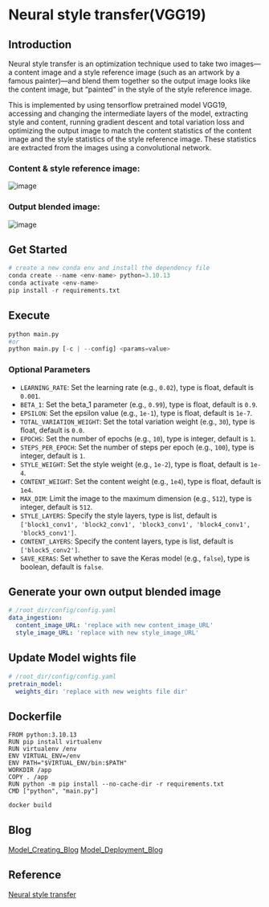 # Neural style transfer(VGG19)

## Introduction
Neural style transfer is an optimization technique used to take two images—a content image and a style reference image (such as an artwork by a famous painter)—and blend them together so the output image looks like the content image, but “painted” in the style of the style reference image.

This is implemented by using tensorflow pretrained model VGG19, accessing and changing the intermediate layers of the model, extracting style and content, running gradient descent and total variation loss and optimizing the output image to match the content statistics of the content image and the style statistics of the style reference image. These statistics are extracted from the images using a convolutional network.

### Content & style reference image:
![image](https://github.com/user-attachments/assets/dc82cb4f-866b-4f43-a305-2c90f1012424)

### Output blended image:
![image](https://github.com/user-attachments/assets/6726d2a1-accb-45e0-a932-96238101103f)



## Get Started

```python
# create a new conda env and install the dependency file
conda create --name <env-name> python=3.10.13
conda activate <env-name>
pip install -r requirements.txt
```

## Execute
```python
python main.py
#or
python main.py [-c | --config] <params=value>
```
### Optional Parameters

- `LEARNING_RATE`: Set the learning rate (e.g., `0.02`), type is float, default is `0.001`.
- `BETA_1`: Set the beta_1 parameter (e.g., `0.99`), type is float, default is `0.9`.
- `EPSILON`: Set the epsilon value (e.g., `1e-1`), type is float, default is `1e-7`.
- `TOTAL_VARIATION_WEIGHT`: Set the total variation weight (e.g., `30`), type is float, default is `0.0`.
- `EPOCHS`: Set the number of epochs (e.g., `10`), type is integer, default is `1`.
- `STEPS_PER_EPOCH`: Set the number of steps per epoch (e.g., `100`), type is integer, default is `1`.
- `STYLE_WEIGHT`: Set the style weight (e.g., `1e-2`), type is float, default is `1e-4`.
- `CONTENT_WEIGHT`: Set the content weight (e.g., `1e4`), type is float, default is `1e4`.
- `MAX_DIM`: Limit the image to the maximum dimension (e.g., `512`), type is integer, default is `512`.
- `STYLE_LAYERS`: Specify the style layers, type is list, default is `['block1_conv1', 'block2_conv1', 'block3_conv1', 'block4_conv1', 'block5_conv1']`.
- `CONTENT_LAYERS`: Specify the content layers, type is list, default is `['block5_conv2']`.
- `SAVE_KERAS`: Set whether to save the Keras model (e.g., `false`), type is boolean, default is `false`.

## Generate your own output blended image
```yaml
# /root_dir/config/config.yaml
data_ingestion:
  content_image_URL: 'replace with new content_image_URL'
  style_image_URL: 'replace with new style_image_URL'
```

## Update Model wights file
```yaml
# /root_dir/config/config.yaml
pretrain_model:
  weights_dir: 'replace with new weights file dir'
```

## Dockerfile

```
FROM python:3.10.13
RUN pip install virtualenv
RUN virtualenv /env
ENV VIRTUAL_ENV=/env
ENV PATH="$VIRTUAL_ENV/bin:$PATH"
WORKDIR /app
COPY . /app
RUN python -m pip install --no-cache-dir -r requirements.txt
CMD ["python", "main.py"]
```

```bash
docker build
```

## Blog
[Model_Creating_Blog](https://paddyzz.github.io/projects/neural_style_transfer/)
[Model_Deployment_Blog](https://paddyzz.github.io/projects/Config_Sagemaker/)

## Reference
[Neural style transfer](https://www.tensorflow.org/tutorials/generative/style_transfer#visualize_the_input)
